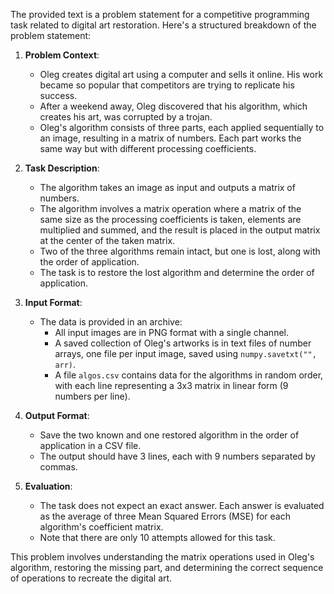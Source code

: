 The provided text is a problem statement for a competitive programming task related to digital art restoration. Here's a structured breakdown of the problem statement:

1. **Problem Context**:
   - Oleg creates digital art using a computer and sells it online. His work became so popular that competitors are trying to replicate his success.
   - After a weekend away, Oleg discovered that his algorithm, which creates his art, was corrupted by a trojan.
   - Oleg's algorithm consists of three parts, each applied sequentially to an image, resulting in a matrix of numbers. Each part works the same way but with different processing coefficients.

2. **Task Description**:
   - The algorithm takes an image as input and outputs a matrix of numbers.
   - The algorithm involves a matrix operation where a matrix of the same size as the processing coefficients is taken, elements are multiplied and summed, and the result is placed in the output matrix at the center of the taken matrix.
   - Two of the three algorithms remain intact, but one is lost, along with the order of application.
   - The task is to restore the lost algorithm and determine the order of application.

3. **Input Format**:
   - The data is provided in an archive:
     - All input images are in PNG format with a single channel.
     - A saved collection of Oleg's artworks is in text files of number arrays, one file per input image, saved using `numpy.savetxt("", arr)`.
     - A file `algos.csv` contains data for the algorithms in random order, with each line representing a 3x3 matrix in linear form (9 numbers per line).

4. **Output Format**:
   - Save the two known and one restored algorithm in the order of application in a CSV file.
   - The output should have 3 lines, each with 9 numbers separated by commas.

5. **Evaluation**:
   - The task does not expect an exact answer. Each answer is evaluated as the average of three Mean Squared Errors (MSE) for each algorithm's coefficient matrix.
   - Note that there are only 10 attempts allowed for this task.

This problem involves understanding the matrix operations used in Oleg's algorithm, restoring the missing part, and determining the correct sequence of operations to recreate the digital art.